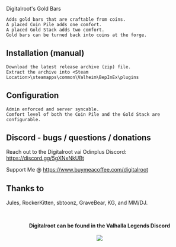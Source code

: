 Digitalroot's Gold Bars

```
Adds gold bars that are craftable from coins.
A placed Coin Pile adds one comfort.
A placed Gold Stack adds two comfort.
Gold bars can be turned back into coins at the forge.
```

## Installation (manual)

    Download the latest release archive (zip) file.
    Extract the archive into <Steam Location>\steamapps\common\Valheim\BepInEx\plugins

## Configuration

    Admin enforced and server syncable.
    Comfort level of both the Coin Pile and the Gold Stack are configurable.


## Discord - bugs / questions / donations
Reach out to the Digitalroot vai Odinplus Discord: https://discord.gg/5gXNxNkUBt

Support Me @ https://www.buymeacoffee.com/digitalroot

## Thanks to

Jules, RockerKitten, sbtoonz, GraveBear, KG, and MM/DJ.

<br />
<p align="center">
<b>Digitalroot can be found in the Valhalla Legends Discord</b><br /><br />
  <a href="https://discord.gg/SsMW3rm67u" target="_blank"><img src="https://digitalroot.net/img/vl/vl_logo_125x154.png"></a>
</p>

